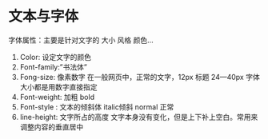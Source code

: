 # 文本与字体

字体属性：主要是针对文字的 大小 风格 颜色…


1. Color: 设定文字的颜色
2. Font-family:”书法体”
3. Fong-size: 像素数字  在一般网页中，正常的文字，12px  标题 24—40px  字体大小都是用数字直接指定
4. Font-weight: 加粗  bold
5. Font-style  : 文本的倾斜体  italic倾斜  normal 正常
6. line-height: 文字所占的高度 文字本身没有变化，但是上下补上空白。常用来调整内容的垂直居中





